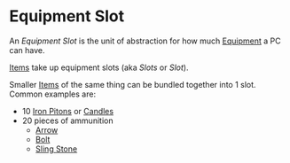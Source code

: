 # Equipment Slot

An *Equipment Slot* is the unit of abstraction for how much [Equipment](../Player%20Characters/Derived%20Statistics/Equipment.md) a PC can have.

[Items](Items.md) take up equipment slots (aka *Slots* or *Slot*).

Smaller [Items](Items.md) of the same thing can be bundled together into 1 slot. Common examples are:

- 10 [Iron Pitons](Gear/10%20Coins/Iron%20Piton.md) or [Candles](Gear/10%20Coins/Candle.md)
- 20 pieces of ammunition
	- [Arrow](Weapons/Ammo/Arrow.md)
	- [Bolt](Weapons/Ammo/Bolt.md)
	- [Sling Stone](Weapons/Ammo/Sling%20Stone.md)
